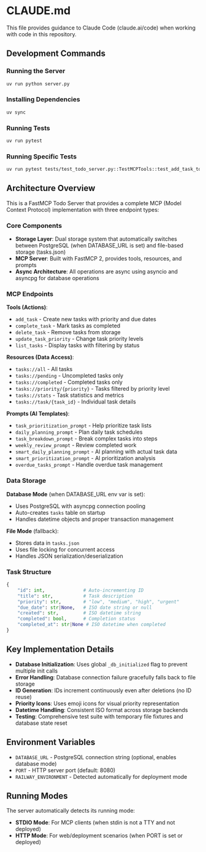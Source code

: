# CLAUDE.md

This file provides guidance to Claude Code (claude.ai/code) when working with code in this repository.

## Development Commands

### Running the Server
```bash
uv run python server.py
```

### Installing Dependencies
```bash
uv sync
```

### Running Tests
```bash
uv run pytest
```

### Running Specific Tests
```bash
uv run pytest tests/test_todo_server.py::TestMCPTools::test_add_task_tool
```

## Architecture Overview

This is a FastMCP Todo Server that provides a complete MCP (Model Context Protocol) implementation with three endpoint types:

### Core Components

- **Storage Layer**: Dual storage system that automatically switches between PostgreSQL (when DATABASE_URL is set) and file-based storage (tasks.json)
- **MCP Server**: Built with FastMCP 2, provides tools, resources, and prompts
- **Async Architecture**: All operations are async using asyncio and asyncpg for database operations

### MCP Endpoints

**Tools (Actions)**:
- `add_task` - Create new tasks with priority and due dates
- `complete_task` - Mark tasks as completed
- `delete_task` - Remove tasks from storage
- `update_task_priority` - Change task priority levels
- `list_tasks` - Display tasks with filtering by status

**Resources (Data Access)**:
- `tasks://all` - All tasks
- `tasks://pending` - Uncompleted tasks only
- `tasks://completed` - Completed tasks only
- `tasks://priority/{priority}` - Tasks filtered by priority level
- `tasks://stats` - Task statistics and metrics
- `tasks://task/{task_id}` - Individual task details

**Prompts (AI Templates)**:
- `task_prioritization_prompt` - Help prioritize task lists
- `daily_planning_prompt` - Plan daily task schedules
- `task_breakdown_prompt` - Break complex tasks into steps
- `weekly_review_prompt` - Review completed work
- `smart_daily_planning_prompt` - AI planning with actual task data
- `smart_prioritization_prompt` - AI prioritization analysis
- `overdue_tasks_prompt` - Handle overdue task management

### Data Storage

**Database Mode** (when DATABASE_URL env var is set):
- Uses PostgreSQL with asyncpg connection pooling
- Auto-creates `tasks` table on startup
- Handles datetime objects and proper transaction management

**File Mode** (fallback):
- Stores data in `tasks.json`
- Uses file locking for concurrent access
- Handles JSON serialization/deserialization

### Task Structure
```python
{
    "id": int,              # Auto-incrementing ID
    "title": str,           # Task description
    "priority": str,        # "low", "medium", "high", "urgent"
    "due_date": str|None,   # ISO date string or null
    "created": str,         # ISO datetime string
    "completed": bool,      # Completion status
    "completed_at": str|None # ISO datetime when completed
}
```

## Key Implementation Details

- **Database Initialization**: Uses global `_db_initialized` flag to prevent multiple init calls
- **Error Handling**: Database connection failure gracefully falls back to file storage
- **ID Generation**: IDs increment continuously even after deletions (no ID reuse)
- **Priority Icons**: Uses emoji icons for visual priority representation
- **Datetime Handling**: Consistent ISO format across storage backends
- **Testing**: Comprehensive test suite with temporary file fixtures and database state reset

## Environment Variables

- `DATABASE_URL` - PostgreSQL connection string (optional, enables database mode)
- `PORT` - HTTP server port (default: 8080)
- `RAILWAY_ENVIRONMENT` - Detected automatically for deployment mode

## Running Modes

The server automatically detects its running mode:
- **STDIO Mode**: For MCP clients (when stdin is not a TTY and not deployed)
- **HTTP Mode**: For web/deployment scenarios (when PORT is set or deployed)